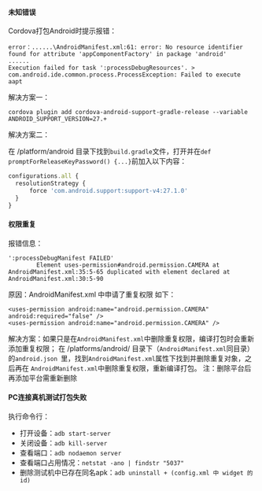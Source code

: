 #### 未知错误

Cordova打包Android时提示报错：

```
error：......\AndroidManifest.xml:61: error: No resource identifier found for attribute 'appComponentFactory' in package 'android'
......
Execution failed for task ':processDebugResources'. > 	com.android.ide.common.process.ProcessException: Failed to execute aapt
```

解决方案一：

```
cordova plugin add cordova-android-support-gradle-release --variable ANDROID_SUPPORT_VERSION=27.+
```


解决方案二：

在 /platform/android 目录下找到`build.gradle`文件，打开并在`def promptForReleaseKeyPassword() {...}`前加入以下内容：

```js
configurations.all {
  resolutionStrategy {
      force 'com.android.support:support-v4:27.1.0'
  }
}
```




#### 权限重复

报错信息：

```
':processDebugManifest FAILED'
        Element uses-permission#android.permission.CAMERA at AndroidManifest.xml:35:5-65 duplicated with element declared at AndroidManifest.xml:30:5-90
```

原因：AndroidManifest.xml 中申请了重复权限
如下：

```
<uses-permission android:name="android.permission.CAMERA" android:required="false" />
<uses-permission android:name="android.permission.CAMERA" />
```

解决方案：如果只是在`AndroidManifest.xml`中删除重复权限，编译打包时会重新添加重复权限；
在 /platforms/android/ 目录下（`AndroidManifest.xml`同目录）的`android.json `里，找到`AndroidManifest.xml`属性下找到并删除重复对象，之后再在 `AndroidManifest.xml`中删除重复权限，重新编译打包。
注：删除平台后再添加平台需重新删除

#### PC连接真机测试打包失败
执行命令行：
- 打开设备：`adb start-server`
- 关闭设备：`adb kill-server`
- 查看端口：`adb nodaemon server`
- 查看端口占用情况：`netstat -ano | findstr "5037"`
- 删除测试机中已存在同名apk：`adb uninstall + (config.xml 中 widget 的 id)`